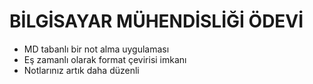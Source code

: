 # BİLGİSAYAR MÜHENDİSLİĞİ ÖDEVİ
- MD tabanlı bir not alma uygulaması
- Eş zamanlı olarak format çevirisi imkanı
- Notlarınız artık daha düzenli